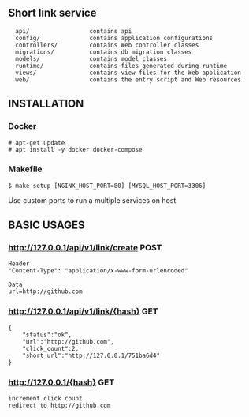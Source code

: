 Short link service
------------------
      api/                 contains api
      config/              contains application configurations
      controllers/         contains Web controller classes
      migrations/          contains db migration classes
      models/              contains model classes
      runtime/             contains files generated during runtime
      views/               contains view files for the Web application
      web/                 contains the entry script and Web resources

INSTALLATION
------------
### Docker
~~~
# apt-get update
# apt install -y docker docker-compose
~~~

### Makefile

~~~
$ make setup [NGINX_HOST_PORT=80] [MYSQL_HOST_PORT=3306]
~~~
Use custom ports to run a multiple services on host 

BASIC USAGES
------------
### http://127.0.0.1/api/v1/link/create POST
~~~
Header
"Content-Type": "application/x-www-form-urlencoded"

Data
url=http://github.com
~~~
### http://127.0.0.1/api/v1/link/{hash} GET
~~~
{
    "status":"ok",
    "url":"http://github.com",
    "click_count":2,
    "short_url":"http://127.0.0.1/751ba6d4"
}
~~~
### http://127.0.0.1/{hash} GET
~~~
increment click count
redirect to http://github.com
~~~
